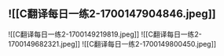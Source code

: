 ![[C翻译每日一练2-1700147904846.jpeg]]
---
![[C翻译每日一练2-1700149219819.jpeg]]
![[C翻译每日一练2-1700149682321.jpeg]]
![[C翻译每日一练2-1700149800450.jpeg]]
